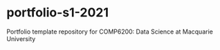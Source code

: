 # portfolio-s1-2021
Portfolio template repository for COMP6200: Data Science at Macquarie University
